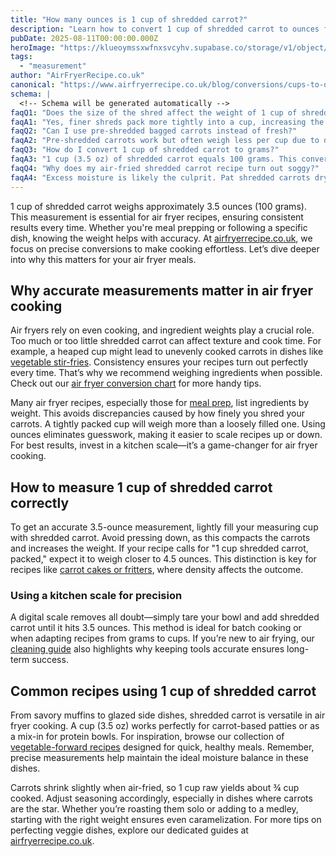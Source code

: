 ```yaml
---
title: "How many ounces is 1 cup of shredded carrot?"
description: "Learn how to convert 1 cup of shredded carrot to ounces for perfect air fryer recipes. Get accurate measurements every time!"
pubDate: 2025-08-11T00:00:00.000Z
heroImage: "https://klueoymssxwfnxsvcyhv.supabase.co/storage/v1/object/public/Shmucket/how-many-ounces-is-1-cup-shredded-carrot.webp"
tags:
  - "measurement"
author: "AirFryerRecipe.co.uk"
canonical: "https://www.airfryerrecipe.co.uk/blog/conversions/cups-to-ounces/how-many-ounces-is-1-cup-shredded-carrot"
schema: |
  <!-- Schema will be generated automatically -->
faqQ1: "Does the size of the shred affect the weight of 1 cup of shredded carrot?"
faqA1: "Yes, finer shreds pack more tightly into a cup, increasing the weight slightly. Coarsely shredded carrots will weigh closer to 3.5 ounces per cup, while finely grated may reach 4 ounces. For consistent results in air fryer recipes, use uniform shreds or weigh them."
faqQ2: "Can I use pre-shredded bagged carrots instead of fresh?"
faqA2: "Pre-shredded carrots work but often weigh less per cup due to dehydration during storage. Check the bag’s weight and adjust—you might need 1.25 cups to match 3.5 ounces. Freshly shredded carrots yield better texture in air-fried dishes."
faqQ3: "How do I convert 1 cup of shredded carrot to grams?"
faqA3: "1 cup (3.5 oz) of shredded carrot equals 100 grams. This conversion is handy for recipes using metric measurements. Always weigh carrots for baking recipes to ensure accuracy, as volume measurements vary."
faqQ4: "Why does my air-fried shredded carrot recipe turn out soggy?"
faqA4: "Excess moisture is likely the culprit. Pat shredded carrots dry before air frying, and avoid overcrowding the basket. For crispy results, toss with a bit of oil and cook at 180°C for 8–10 minutes, shaking halfway."
---
```

<p>1 cup of shredded carrot weighs approximately 3.5 ounces (100 grams). This measurement is essential for air fryer recipes, ensuring consistent results every time. Whether you're meal prepping or following a specific dish, knowing the weight helps with accuracy. At <a href=https://www.airfryerrecipe.co.uk>airfryerrecipe.co.uk</a>, we focus on precise conversions to make cooking effortless. Let’s dive deeper into why this matters for your air fryer meals.</p>

<h2>Why accurate measurements matter in air fryer cooking</h2>  
<p>Air fryers rely on even cooking, and ingredient weights play a crucial role. Too much or too little shredded carrot can affect texture and cook time. For example, a heaped cup might lead to unevenly cooked carrots in dishes like <a href=https://www.airfryerrecipe.co.uk/recipe-category/vegetables>vegetable stir-fries</a>. Consistency ensures your recipes turn out perfectly every time. That’s why we recommend weighing ingredients when possible. Check out our <a href=https://www.airfryerrecipe.co.uk/air-fryer-conversion-chart>air fryer conversion chart</a> for more handy tips.</p>  

<p>Many air fryer recipes, especially those for <a href=https://www.airfryerrecipe.co.uk/recipe-category/meal-prep>meal prep</a>, list ingredients by weight. This avoids discrepancies caused by how finely you shred your carrots. A tightly packed cup will weigh more than a loosely filled one. Using ounces eliminates guesswork, making it easier to scale recipes up or down. For best results, invest in a kitchen scale—it’s a game-changer for air fryer cooking.</p>  

<h2>How to measure 1 cup of shredded carrot correctly</h2>  
<p>To get an accurate 3.5-ounce measurement, lightly fill your measuring cup with shredded carrot. Avoid pressing down, as this compacts the carrots and increases the weight. If your recipe calls for "1 cup shredded carrot, packed," expect it to weigh closer to 4.5 ounces. This distinction is key for recipes like <a href=https://www.airfryerrecipe.co.uk/recipes>carrot cakes or fritters</a>, where density affects the outcome.</p>  

<h3>Using a kitchen scale for precision</h3>  
<p>A digital scale removes all doubt—simply tare your bowl and add shredded carrot until it hits 3.5 ounces. This method is ideal for batch cooking or when adapting recipes from grams to cups. If you’re new to air frying, our <a href=https://www.airfryerrecipe.co.uk/air-fryer-cleaner>cleaning guide</a> also highlights why keeping tools accurate ensures long-term success.</p>  

<h2>Common recipes using 1 cup of shredded carrot</h2>  
<p>From savory muffins to glazed side dishes, shredded carrot is versatile in air fryer cooking. A cup (3.5 oz) works perfectly for carrot-based patties or as a mix-in for protein bowls. For inspiration, browse our collection of <a href=https://www.airfryerrecipe.co.uk/recipe-category/vegetables>vegetable-forward recipes</a> designed for quick, healthy meals. Remember, precise measurements help maintain the ideal moisture balance in these dishes.</p>  

<p>Carrots shrink slightly when air-fried, so 1 cup raw yields about ¾ cup cooked. Adjust seasoning accordingly, especially in dishes where carrots are the star. Whether you’re roasting them solo or adding to a medley, starting with the right weight ensures even caramelization. For more tips on perfecting veggie dishes, explore our dedicated guides at <a href=https://www.airfryerrecipe.co.uk>airfryerrecipe.co.uk</a>.</p>
